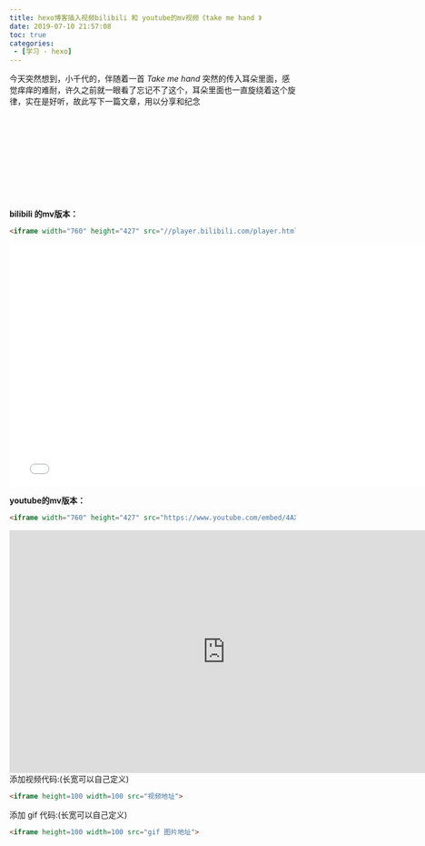 ```yaml
---
title: hexo博客插入视频bilibili 和 youtube的mv视频《take me hand 》
date: 2019-07-10 21:57:08
toc: true
categories:
 - [学习 - hexo]
---
```




今天突然想到，小千代的，伴随着一首 *Take me hand* 突然的传入耳朵里面，感觉痒痒的难耐，许久之前就一眼看了忘记不了这个，耳朵里面也一直旋绕着这个旋律，实在是好听，故此写下一篇文章，用以分享和纪念



<iframe frameborder="no" border="0" marginwidth

="0" marginheight="0" width=530 height=86 src="//music.163.com/outchain/player?type=2&id=26092806&auto=0&height=66"></iframe>



**bilibili 的mv版本：**

```html
<iframe width="760" height="427" src="//player.bilibili.com/player.html?aid=55654461&cid=97299616&page=1" scrolling="no" border="0" frameborder="no" framespacing="0" allowfullscreen="true"> </iframe>
```

<iframe width="760" height="427" src="//player.bilibili.com/player.html?aid=55654461&cid=97299616&page=1" scrolling="no" border="0" frameborder="no" framespacing="0" allowfullscreen="true"> </iframe>

**youtube的mv版本：**

```html
<iframe width="760" height="427" src="https://www.youtube.com/embed/4AXZbDAml6M" frameborder="0" allow="accelerometer; autoplay; encrypted-media; gyroscope; picture-in-picture" allowfullscreen></iframe>
```

<iframe width="760" height="427" src="https://www.youtube.com/embed/4AXZbDAml6M" frameborder="0" allow="accelerometer; autoplay; encrypted-media; gyroscope; picture-in-picture" allowfullscreen></iframe




添加视频代码:(长宽可以自己定义)

```html
<iframe height=100 width=100 src="视频地址">
```

添加 gif 代码:(长宽可以自己定义)

```html
<iframe height=100 width=100 src="gif 图片地址">
```

